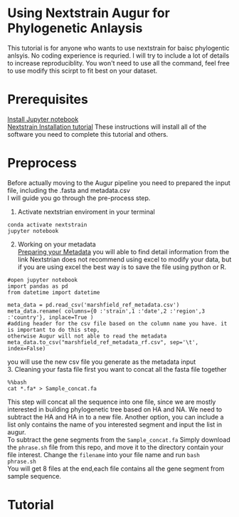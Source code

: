 
Using Nextstrain Augur for Phylogenetic Anlaysis 
================================================
This tutorial is for anyone who wants to use nextstrain for baisc phylogentic anlsyis. No coding experience is requried. I will try to include a lot of details to increase reproduciblity. You won't need to use all the command, feel free to use modify this scirpt to fit best on your dataset. <br>

Prerequisites
=============

[Install Jupyter notebook](https://jupyter.org/install) <br>
[Nextstrain Installation tutorial](https://docs.nextstrain.org/projects/augur/en/stable/installation/installation.html) These instructions will install all of the software you need to complete this tutorial and others.

Preprocess
===========
Before actually moving to the Augur pipeline you need to prepared the input file, including the .fasta and metadata.csv <br>
I will guide you go through the pre-process step.<br>
1. Activate nextstrian enviroment in your terminal <br>
```%%bash
conda activate nextstrain 
jupyter notebook
```
2. Working on your metadata <br>
[Preparing your Metadata](https://docs.nextstrain.org/projects/augur/en/stable/faq/metadata.html) you will able to find detail information from the link 
Nextstrian does not recommend using excel to modify your data, but if you are using excel the best way is to save the file using python or R. <br>
```
#open jupyter notebook
import pandas as pd
from datetime import datetime
```
```
meta_data = pd.read_csv('marshfield_ref_metadata.csv')
meta_data.rename( columns={0 :'strain',1 :'date',2 :'region',3 :'country'}, inplace=True ) 
#adding header for the csv file based on the column name you have. it is important to do this step, 
otherwise Augur will not able to read the metadata
meta_data.to_csv("marshfield_ref_metadata_rf.csv", sep='\t', index=False)
``` 
you will use the new csv file you generate as the metadata input <br>
3. Cleaning your fasta file
first you want to concat all the fasta file together <br>
```
%%bash
cat *.fa* > Sample_concat.fa 
``` 
This step will concat all the sequence into one file, since we are mostly interested in building phylogenetic tree based on HA and NA. We need to subtract the HA and HA in to a new file. Another option, you can include a list only contains the name of you interested segment and input the list in augur.<br>
To subtract the gene segments from the ```Sample_concat.fa``` Simply download the ```phrase.sh``` file from this repo, and move it to the directory contain your file interest. Change the ```filename``` into your file name and run ```bash phrase.sh ``` <br>
You will get 8 files at the end,each file contains all the gene segment from sample sequence.

Tutorial
===========
